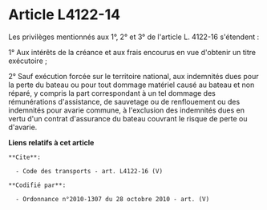 # Article L4122-14

Les privilèges mentionnés aux 1°, 2° et 3° de l'article L. 4122-16 s'étendent : 

1° Aux intérêts de la créance et aux frais encourus en vue d'obtenir un titre exécutoire ; 

2° Sauf exécution forcée sur le territoire national, aux indemnités dues pour la perte du bateau ou pour tout dommage
matériel causé au bateau et non réparé, y compris la part correspondant à un tel dommage des rémunérations d'assistance, de
sauvetage ou de renflouement ou des indemnités pour avarie commune, à l'exclusion des indemnités dues en vertu d'un contrat
d'assurance du bateau couvrant le risque de perte ou d'avarie.

**Liens relatifs à cet article**

	**Cite**:

	  - Code des transports - art. L4122-16 (V)

	**Codifié par**:

	  - Ordonnance n°2010-1307 du 28 octobre 2010 - art. (V)
